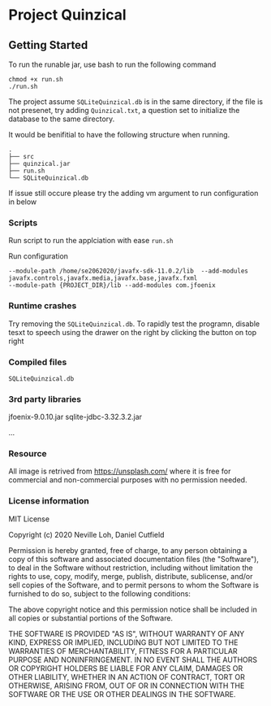 Project Quinzical
============================
## Getting Started
To run the runable jar, use bash to run the following command
```
chmod +x run.sh
./run.sh
```
The project assume `SQLiteQuinzical.db` is in the same directory, if the file is not presenet, try adding `Quinzical.txt`, 
a question set to initialize the database to the same directory.

It would be benifitial to have the following structure when running.

    .
    ├── src                     
    ├── quinzical.jar
    ├── run.sh                  
    └── SQLiteQuinzical.db

If issue still occure please try the adding vm argument to run configuration in below

### Scripts
Run script to run the applciation with ease
`run.sh`

Run configuration
```
--module-path /home/se2062020/javafx-sdk-11.0.2/lib  --add-modules javafx.controls,javafx.media,javafx.base,javafx.fxml
--module-path {PROJECT_DIR}/lib --add-modules com.jfoenix
```

### Runtime crashes
Try removing the `SQLiteQuinzical.db`. To rapidly test the programn, disable tesxt to speech using the drawer on the right by clicking the button on top right


### Compiled files
`SQLiteQuinzical.db`

### 3rd party libraries
jfoenix-9.0.10.jar
sqlite-jdbc-3.32.3.2.jar

...


### Resource 
All image is retrived from https://unsplash.com/ where it is free for commercial and non-commercial purposes with no permission needed.

### License information
MIT License

Copyright (c) 2020 Neville Loh, Daniel Cutfield

Permission is hereby granted, free of charge, to any person obtaining a copy
of this software and associated documentation files (the "Software"), to deal
in the Software without restriction, including without limitation the rights
to use, copy, modify, merge, publish, distribute, sublicense, and/or sell
copies of the Software, and to permit persons to whom the Software is
furnished to do so, subject to the following conditions:

The above copyright notice and this permission notice shall be included in all
copies or substantial portions of the Software.

THE SOFTWARE IS PROVIDED "AS IS", WITHOUT WARRANTY OF ANY KIND, EXPRESS OR
IMPLIED, INCLUDING BUT NOT LIMITED TO THE WARRANTIES OF MERCHANTABILITY,
FITNESS FOR A PARTICULAR PURPOSE AND NONINFRINGEMENT. IN NO EVENT SHALL THE
AUTHORS OR COPYRIGHT HOLDERS BE LIABLE FOR ANY CLAIM, DAMAGES OR OTHER
LIABILITY, WHETHER IN AN ACTION OF CONTRACT, TORT OR OTHERWISE, ARISING FROM,
OUT OF OR IN CONNECTION WITH THE SOFTWARE OR THE USE OR OTHER DEALINGS IN THE
SOFTWARE.
